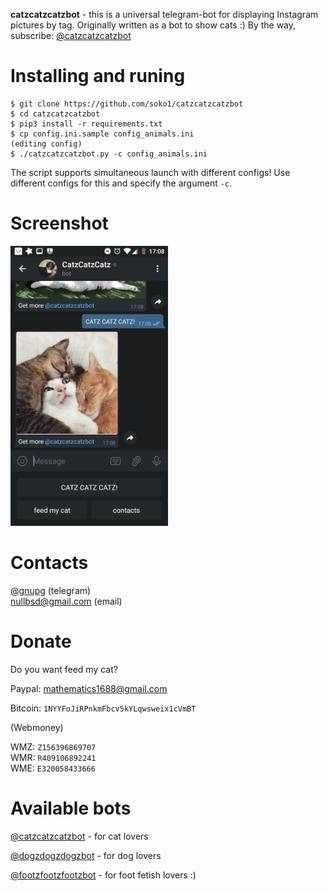 **catzcatzcatzbot** - this is a universal telegram-bot for displaying Instagram pictures by tag. Originally written as a bot to show cats :)
By the way, subscribe: [@catzcatzcatzbot](https://t.me/catzcatzcatzbot)

# Installing and runing

```
$ git clone https://github.com/soko1/catzcatzcatzbot
$ cd catzcatzcatzbot
$ pip3 install -r requirements.txt
$ cp config.ini.sample config_animals.ini
(editing config)
$ ./catzcatzcatzbot.py -c config_animals.ini
```

The script supports simultaneous launch with different configs! Use different configs for this and specify the argument `-c`.

# Screenshot 

<img src="/screenshot.png" width="50%" />

# Contacts

[@gnupg](https://t.me/gnupg) (telegram)<br>
nullbsd@gmail.com (email)

# Donate

Do you want feed my cat?

Paypal: mathematics1688@gmail.com

Bitcoin: `1NYYFoJiRPnkmFbcv5kYLqwsweix1cVmBT`

(Webmoney)

WMZ: `Z156396869707`<br>
WMR: `R409106892241`<br>
WME: `E320058433666`

# Available bots

[@catzcatzcatzbot](https://t.me/catzcatzcatzbot) - for cat lovers

[@dogzdogzdogzbot](https://t.me/dogzdogzdogzbot) - for dog lovers

[@footzfootzfootzbot](https://t.me/footzfootzfootzbot) - for foot fetish lovers :)

